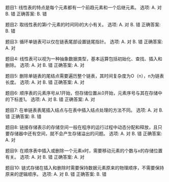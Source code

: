 题目1: 线性表的特点是每个元素都有一个前趋元素和一个后继元素。
选项:
A. 对
B. 错
正确答案: B. 错

题目2: 取线性表的第i个元素的时间同i的大小有关。
选项:
A. 对
B. 错
正确答案: B. 错

题目3: 循环单链表可以仅在链表尾部设置链尾指针。
选项:
A. 对
B. 错
正确答案: A. 对

题目4: 线性表可以视为一种抽象数据类型，基本运算包括初始化、查找、插入和删除。
选项:
A. 对
B. 错
正确答案: A. 对

题目5: 删除单链表的尾结点需要遍历整个链表，其时间复杂度为O（n），n为链表长度。
选项:
A. 对
B. 错
正确答案: A. 对

题目6: 顺序表的元素序号从1开始，但存储位置从0开始，元素序号与其在存储中的下标差1。
选项:
A. 对
B. 错
正确答案: A. 对

题目7: 在单链表表尾插入结点与在表中插入结点处理的方法不同。
选项:
A. 对
B. 错
正确答案: B. 错

题目8: 链接存储表示的存储空间一般在程序的运行过程中动态分配和释放，且只要存储器中还有空间，就不会产生存储溢出的问题。
选项:
A. 对
B. 错
正确答案: A. 对

题目9: 在顺序表中插入或删除一个元素x时，需要移动元素的个数与x的存储位置有关。
选项:
A. 对
B. 错
正确答案: A. 对

题目10: 链式存储在插入和删除时需要保持数据元素原来的物理顺序，不需要保持原来的逻辑顺序。
选项:
A. 对
B. 错
正确答案: B. 错
